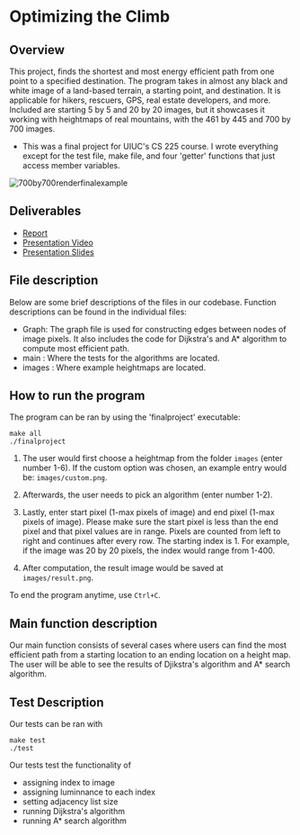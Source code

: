 # Optimizing the Climb

## Overview
This project, finds the shortest and most energy efficient path from one point to a specified destination. The program takes in almost any black and white image of a land-based terrain, a starting point, and destination. It is applicable for hikers, rescuers, GPS, real estate developers, and more. Included are starting 5 by 5 and 20 by 20 images, but it showcases it working with heightmaps of real mountains, with the 461 by 445 and 700 by 700 images.

* This was a final project for UIUC's CS 225 course. I wrote everything except for the test file, make file, and four 'getter' functions that just access member variables.

![700by700renderfinalexample](https://user-images.githubusercontent.com/105015076/173387504-6fb7fa18-b588-4c72-b308-80e119fbbdc2.png)


## Deliverables
* [Report](https://docs.google.com/document/d/1k2o9qTrFY8THpSg8V40tUWD97CVE1SHbEtfRH16D10I/edit?usp=sharing)
* [Presentation Video](https://www.youtube.com/watch?v=vRzmfvQZMzo)
* [Presentation Slides](https://docs.google.com/presentation/d/1FTFySXaA5yO_qtD9PHo1kwkYB0B3H1eW/edit?usp=sharing&ouid=102768588260919984611&rtpof=true&sd=true)

## File description
Below are some brief descriptions of the files in our codebase.  Function descriptions can be found in the individual files:
* Graph: The graph file is used for constructing edges between nodes of image pixels. It also includes the code for Dijkstra's and A* algorithm to compute most efficient path.
* main : Where the tests for the algorithms are located.
* images : Where example heightmaps are located.

## How to run the program
The program can be ran by using the 'finalproject' executable:
```
make all
./finalproject
```
1) The user would first choose a heightmap from the folder `images` (enter number 1-6). If the custom option was chosen, an example entry would be: `images/custom.png`.

2) Afterwards, the user needs to pick an algorithm (enter number 1-2). 

3) Lastly, enter start pixel (1-max pixels of image) and end pixel (1-max pixels of image). Please make sure the start pixel is less than the end pixel and that pixel values are in range. Pixels are counted from left to right and continues after every row. The starting index is 1. For example, if the image was 20 by 20 pixels, the index would range from 1-400.
 
4) After computation, the result image would be saved at `images/result.png`.  

To end the program anytime, use `Ctrl+C`.

## Main function description
Our main function consists of several cases where users can find the most efficient path from a starting location to an ending location on a height map.  
The user will be able to see the results of Djikstra's algorithm and A* search algorithm.

## Test Description
Our tests can be ran with
```
make test
./test
```  
Our tests test the functionality of
* assigning index to image
* assigning luminnance to each index
* setting adjacency list size
* running Dijkstra's algorithm
* running A* search algorithm
